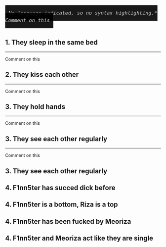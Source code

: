 <i style="background: rgba(0,0,0,0.9); border: 1px solid rgba(255,255,255,0.15); padding: 10px; padding-top: 15px; padding-bottom: 15px; font-size: 16px; border-radius: 2px; word-wrap: normal; overflow: auto; overflow-y: auto; overflow-y: hidden; color: #d0d0d0; font-size: 16px; line-height: 1.5; font-family: Monaco, Bitstream Vera Sans Mono, Lucida Console, Terminal, monospace;">No language indicated, so no syntax highlighting.* *Comment on this*</i>  
<br/>
## 1. They sleep in the same bed
----
Comment on this

## 2. They kiss each other 
----
Comment on this

## 3. They hold hands
----
Comment on this

## 3. They see each other regularly
----
Comment on this

## 3. They see each other regularly

## 4. F1nn5ter has succed dick before


## 4. F1nn5ter is a bottom, Riza is a top


## 4. F1nn5ter has been fucked by Meoriza


## 4. F1nn5ter and Meoriza act like they are single
